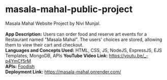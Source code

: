 # masala-mahal-public-project
Masala Mahal Website Project by Nivi Munjal. <br><br>
**App Description:** Users can order food and reserve art events for a Restaurant named "Masala Mahal". The users' choices are stored, allowing them to view their cart and checkout. <br>
**Languages and Concepts Used:** HTML, CSS, JS, NodeJS, ExpressJS, EJS Templates, MongoDB, APIs
**YouTube Video Link:** https://youtu.be/_-p4YmCf5rM <br>
**APIs:** [Foodish](https://foodish-api.com/)  <br>
**Deployment Link:** https://masala-mahal.onrender.com/ <br>

